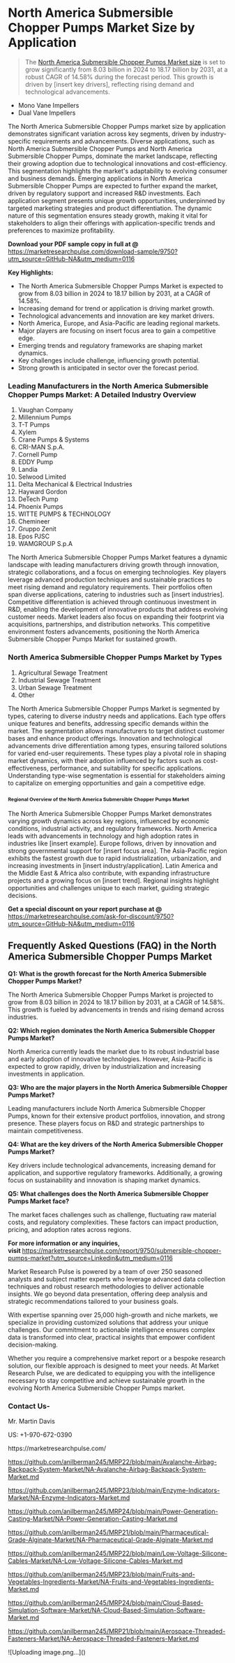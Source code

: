 <h1>North America Submersible Chopper Pumps Market&nbsp;Size by Application</h1><blockquote><p>The <a href="https://marketresearchpulse.com/download-sample/9750?utm_source=GitHub-NA&amp;utm_medium=0116">North America Submersible Chopper Pumps Market size</a> is set to grow significantly from 8.03 billion in 2024 to 18.17 billion by 2031, at a robust CAGR of 14.58% during the forecast period. This growth is driven by [insert key drivers], reflecting rising demand and technological advancements.</p></blockquote><ul><li>Mono Vane Impellers<li> Dual Vane Impellers</li></ul><p>The North America Submersible Chopper Pumps market size by application demonstrates significant variation across key segments, driven by industry-specific requirements and advancements. Diverse applications, such as North America Submersible Chopper Pumps and North America Submersible Chopper Pumps, dominate the market landscape, reflecting their growing adoption due to technological innovations and cost-efficiency. This segmentation highlights the market's adaptability to evolving consumer and business demands. Emerging applications in North America Submersible Chopper Pumps are expected to further expand the market, driven by regulatory support and increased R&D investments. Each application segment presents unique growth opportunities, underpinned by targeted marketing strategies and product differentiation. The dynamic nature of this segmentation ensures steady growth, making it vital for stakeholders to align their offerings with application-specific trends and preferences to maximize profitability.</p><p><strong>Download your PDF sample copy in full at @ </strong><a href="https://marketresearchpulse.com/download-sample/9750?utm_source=GitHub-NA&amp;utm_medium=0116">https://marketresearchpulse.com/download-sample/9750?utm_source=GitHub-NA&amp;utm_medium=0116</a></p><p><strong>Key Highlights: </strong></p><ul><li>The North America Submersible Chopper Pumps Market is expected to grow from 8.03 billion in 2024 to 18.17 billion by 2031, at a CAGR of 14.58%.</li><li>Increasing demand for trend or application is driving market growth.</li><li>Technological advancements and innovation are key market drivers.</li><li>North America, Europe, and Asia-Pacific are leading regional markets.</li><li>Major players are focusing on insert focus area to gain a competitive edge.</li><li>Emerging trends and regulatory frameworks are shaping market dynamics.</li><li>Key challenges include challenge, influencing growth potential.</li><li>Strong growth is anticipated in sector over the forecast period.</li></ul><h3>Leading Manufacturers in the North America Submersible Chopper Pumps Market: A Detailed Industry Overview</h3><ol><li>Vaughan Company</li><li>Millennium Pumps</li><li>T-T Pumps</li><li>Xylem</li><li>Crane Pumps & Systems</li><li>CRI-MAN S.p.A.</li><li>Cornell Pump</li><li>EDDY Pump</li><li>Landia</li><li>Selwood Limited</li><li>Delta Mechanical & Electrical Industries</li><li>Hayward Gordon</li><li>DeTech Pump</li><li>Phoenix Pumps</li><li>WITTE PUMPS & TECHNOLOGY</li><li>Chemineer</li><li>Gruppo Zenit</li><li>Epos PJSC</li><li>WAMGROUP S.p.A</li></ol><div class="flex max-w-full flex-col flex-grow"><div class="min-h-8 text-message flex w-full flex-col items-end gap-2 whitespace-normal break-words [.text-message+&amp;]:mt-5" dir="auto" data-message-author-role="assistant" data-message-id="fd8432e4-4910-450d-b182-61b7bfb0a01f" data-message-model-slug="gpt-4o"><div class="flex w-full flex-col gap-1 empty:hidden first:pt-[3px]"><div class="markdown prose w-full break-words dark:prose-invert light"><p>The North America Submersible Chopper Pumps Market features a dynamic landscape with leading manufacturers driving growth through innovation, strategic collaborations, and a focus on emerging technologies. Key players leverage advanced production techniques and sustainable practices to meet rising demand and regulatory requirements. Their portfolios often span diverse applications, catering to industries such as [insert industries]. Competitive differentiation is achieved through continuous investment in R&amp;D, enabling the development of innovative products that address evolving customer needs. Market leaders also focus on expanding their footprint via acquisitions, partnerships, and distribution networks. This competitive environment fosters advancements, positioning the North America Submersible Chopper Pumps Market for sustained growth.</p></div></div></div></div><h3>North America Submersible Chopper Pumps Market by Types</h3><ol><li>Agricultural Sewage Treatment<li> Industrial Sewage Treatment<li> Urban Sewage Treatment<li> Other</li></ol><div class="flex max-w-full flex-col flex-grow"><div class="min-h-8 text-message flex w-full flex-col items-end gap-2 whitespace-normal break-words [.text-message+&amp;]:mt-5" dir="auto" data-message-author-role="assistant" data-message-id="084470be-0bb7-4664-bddf-5156b4f41249" data-message-model-slug="gpt-4o-mini"><div class="flex w-full flex-col gap-1 empty:hidden first:pt-[3px]"><div class="markdown prose w-full break-words dark:prose-invert light"><p>The North America Submersible Chopper Pumps Market is segmented by types, catering to diverse industry needs and applications. Each type offers unique features and benefits, addressing specific demands within the market. The segmentation allows manufacturers to target distinct customer bases and enhance product offerings. Innovation and technological advancements drive differentiation among types, ensuring tailored solutions for varied end-user requirements. These types play a pivotal role in shaping market dynamics, with their adoption influenced by factors such as cost-effectiveness, performance, and suitability for specific applications. Understanding type-wise segmentation is essential for stakeholders aiming to capitalize on emerging opportunities and gain a competitive edge.</p></div></div></div></div><h3><span style="font-size: 11px;">Regional Overview of the North America Submersible Chopper Pumps Market</span></h3><div class="flex max-w-full flex-col flex-grow"><div class="min-h-8 text-message flex w-full flex-col items-end gap-2 whitespace-normal break-words [.text-message+&amp;]:mt-5" dir="auto" data-message-author-role="assistant" data-message-id="e9038762-ce64-4e30-91c9-9bd413514231" data-message-model-slug="gpt-4o-mini"><div class="flex w-full flex-col gap-1 empty:hidden first:pt-[3px]"><div class="markdown prose w-full break-words dark:prose-invert light"><p>The North America Submersible Chopper Pumps Market demonstrates varying growth dynamics across key regions, influenced by economic conditions, industrial activity, and regulatory frameworks. North America leads with advancements in technology and high adoption rates in industries like [insert example]. Europe follows, driven by innovation and strong governmental support for [insert focus area]. The Asia-Pacific region exhibits the fastest growth due to rapid industrialization, urbanization, and increasing investments in [insert industry/application]. Latin America and the Middle East &amp; Africa also contribute, with expanding infrastructure projects and a growing focus on [insert trend]. Regional insights highlight opportunities and challenges unique to each market, guiding strategic decisions.</p></div></div></div></div><p><strong>Get a special discount on your report purchase at @ </strong><a href="https://marketresearchpulse.com/ask-for-discount/9750?utm_source=GitHub-NA&amp;utm_medium=0116">https://marketresearchpulse.com/ask-for-discount/9750?utm_source=GitHub-NA&amp;utm_medium=0116</a></p><h2>Frequently Asked Questions (FAQ) in the North America Submersible Chopper Pumps Market</h2><p><strong>Q1: What is the growth forecast for the North America Submersible Chopper Pumps Market?</strong></p><p>The North America Submersible Chopper Pumps Market is projected to grow from 8.03 billion in 2024 to 18.17 billion by 2031, at a CAGR of 14.58%. This growth is fueled by advancements in trends and rising demand across industries.</p><p><strong>Q2: Which region dominates the North America Submersible Chopper Pumps Market?</strong></p><p>North America currently leads the market due to its robust industrial base and early adoption of innovative technologies. However, Asia-Pacific is expected to grow rapidly, driven by industrialization and increasing investments in application.</p><p><strong>Q3: Who are the major players in the North America Submersible Chopper Pumps Market?</strong></p><p>Leading manufacturers include North America Submersible Chopper Pumps, known for their extensive product portfolios, innovation, and strong presence. These players focus on R&amp;D and strategic partnerships to maintain competitiveness.</p><p><strong>Q4: What are the key drivers of the North America Submersible Chopper Pumps Market?</strong></p><p>Key drivers include technological advancements, increasing demand for application, and supportive regulatory frameworks. Additionally, a growing focus on sustainability and innovation is shaping market dynamics.</p><p><strong>Q5: What challenges does the North America Submersible Chopper Pumps Market face?</strong></p><p>The market faces challenges such as challenge, fluctuating raw material costs, and regulatory complexities. These factors can impact production, pricing, and adoption rates across regions.</p><p><strong>For more information or any inquiries, visit&nbsp;</strong><a href="https://marketresearchpulse.com/report/9750/submersible-chopper-pumps-market?utm_source=Linkedin&utm_medium=0116">https://marketresearchpulse.com/report/9750/submersible-chopper-pumps-market?utm_source=Linkedin&utm_medium=0116</a></p><p>Market Research Pulse is powered by a team of over 250 seasoned analysts and subject matter experts who leverage advanced data collection techniques and robust research methodologies to deliver actionable insights. We go beyond data presentation, offering deep analysis and strategic recommendations tailored to your business goals.</p><p>With expertise spanning over 25,000 high-growth and niche markets, we specialize in providing customized solutions that address your unique challenges. Our commitment to actionable intelligence ensures complex data is transformed into clear, practical insights that empower confident decision-making.</p><p>Whether you require a comprehensive market report or a bespoke research solution, our flexible approach is designed to meet your needs. At Market Research Pulse, we are dedicated to equipping you with the intelligence necessary to stay competitive and achieve sustainable growth in the evolving North America Submersible Chopper Pumps market.</p><h3><strong>Contact Us-</strong></h3><p>Mr. Martin Davis</p><p>US: +1-970-672-0390</p><p>https://marketresearchpulse.com/</p><p><a href="https://github.com/anilberman245/MRP22/blob/main/Avalanche-Airbag-Backpack-System-Market/NA-Avalanche-Airbag-Backpack-System-Market.md">https://github.com/anilberman245/MRP22/blob/main/Avalanche-Airbag-Backpack-System-Market/NA-Avalanche-Airbag-Backpack-System-Market.md</a></p><p><a href="https://github.com/anilberman245/MRP23/blob/main/Enzyme-Indicators-Market/NA-Enzyme-Indicators-Market.md">https://github.com/anilberman245/MRP23/blob/main/Enzyme-Indicators-Market/NA-Enzyme-Indicators-Market.md</a></p><p><a href="https://github.com/anilberman245/MRP24/blob/main/Power-Generation-Casting-Market/NA-Power-Generation-Casting-Market.md">https://github.com/anilberman245/MRP24/blob/main/Power-Generation-Casting-Market/NA-Power-Generation-Casting-Market.md</a></p><p><a href="https://github.com/anilberman245/MRP21/blob/main/Pharmaceutical-Grade-Alginate-Market/NA-Pharmaceutical-Grade-Alginate-Market.md">https://github.com/anilberman245/MRP21/blob/main/Pharmaceutical-Grade-Alginate-Market/NA-Pharmaceutical-Grade-Alginate-Market.md</a></p><p><a href="https://github.com/anilberman245/MRP22/blob/main/Low-Voltage-Silicone-Cables-Market/NA-Low-Voltage-Silicone-Cables-Market.md">https://github.com/anilberman245/MRP22/blob/main/Low-Voltage-Silicone-Cables-Market/NA-Low-Voltage-Silicone-Cables-Market.md</a></p><p><a href="https://github.com/anilberman245/MRP23/blob/main/Fruits-and-Vegetables-Ingredients-Market/NA-Fruits-and-Vegetables-Ingredients-Market.md">https://github.com/anilberman245/MRP23/blob/main/Fruits-and-Vegetables-Ingredients-Market/NA-Fruits-and-Vegetables-Ingredients-Market.md</a></p><p><a href="https://github.com/anilberman245/MRP24/blob/main/Cloud-Based-Simulation-Software-Market/NA-Cloud-Based-Simulation-Software-Market.md">https://github.com/anilberman245/MRP24/blob/main/Cloud-Based-Simulation-Software-Market/NA-Cloud-Based-Simulation-Software-Market.md</a></p><p><a href="https://github.com/anilberman245/MRP21/blob/main/Aerospace-Threaded-Fasteners-Market/NA-Aerospace-Threaded-Fasteners-Market.md">https://github.com/anilberman245/MRP21/blob/main/Aerospace-Threaded-Fasteners-Market/NA-Aerospace-Threaded-Fasteners-Market.md</a></p>
![Uploading image.png…]()

